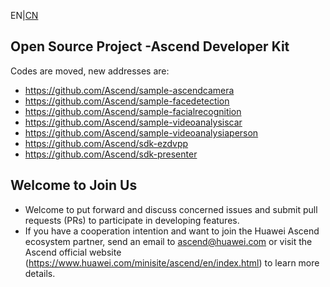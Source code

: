 EN|[CN](README_cn.md)
## Open Source Project -Ascend Developer Kit

Codes are moved, new addresses are:
 - https://github.com/Ascend/sample-ascendcamera
 - https://github.com/Ascend/sample-facedetection
 - https://github.com/Ascend/sample-facialrecognition
 - https://github.com/Ascend/sample-videoanalysiscar
 - https://github.com/Ascend/sample-videoanalysiaperson
 - https://github.com/Ascend/sdk-ezdvpp
 - https://github.com/Ascend/sdk-presenter

## Welcome to Join Us
* Welcome to put forward and discuss concerned issues and submit pull requests (PRs) to participate in developing features.
* If you have a cooperation intention and want to join the Huawei Ascend ecosystem partner, send an email to ascend@huawei.com or visit the Ascend official website (https://www.huawei.com/minisite/ascend/en/index.html) to learn more details.
